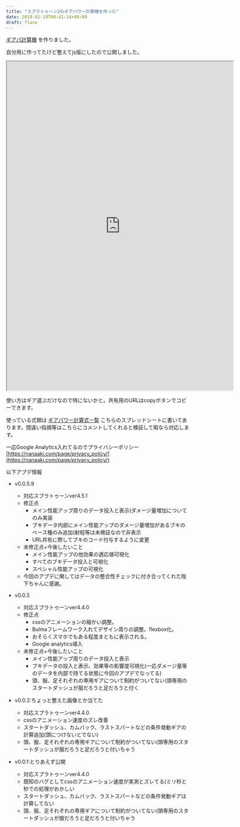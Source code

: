 ```yaml
---
title: "スプラトゥーン2のギアパワー計算機を作った"
date: 2019-02-19T00:41:14+09:00
draft: flase
---
```


[ギアパ計算機](https://nanaaki.com/ika) を作りました。

自分用に作ってたけど整えてjs版にしたので公開しました。

<iframe
    width="620"
    height="900"
    src="https://nanaaki.com/ika">
</iframe>


使い方はギア選ぶだけなので特にないかと。共有用のURLはcopyボタンでコピーできます。

使っている式類は [ギアパワー計算式一覧](https://docs.google.com/spreadsheets/d/1LipqogT2EZBe19Pnks3ZD8rbST50U7AQvm5UlOzOg10/edit#gid=0) こちらのスプレッドシートに書いてあります。間違い指摘等はこちらにコメントしてくれると検証して暇なら対応します。

一応Google Analytics入れてるのでプライバシーポリシー[https://nanaaki.com/page/privacy_policy/](https://nanaaki.com/page/privacy_policy/)

以下アプデ情報

<!--more-->

* v0.0.5.9
	* 対応スプラトゥーンver4.5.1
	* 修正点
		* メイン性能アップ周りのデータ投入と表示(ダメージ量増加についてのみ実装
		* ブキデータ内部にメイン性能アップのダメージ量増加があるブキのベース種のみ追加(射程等は未検証なので非表示
		* URL共有に際してブキのコード付与するように変更
	* 未修正点+今後したいこと
		* メイン性能アップの他効果の適応値可視化
		* すべてのブキデータ投入と可視化
		* スペシャル性能アップの可視化
	* 今回のアプデに関してはデータの整合性チェックに付き合ってくれた陛下ちゃんに感謝。


* v0.0.5
	* 対応スプラトゥーンver4.4.0
	* 修正点
		* cssのアニメーションの細かい調整。
		* Bulmaフレームワーク入れてデザイン周りの調整。flexbox化。
		* おそらくスマホでもある程度まともに表示される。
		* Google analytics導入
	* 未修正点+今後したいこと
		* メイン性能アップ周りのデータ投入と表示
		* ブキデータの投入と表示、効果等の影響度可視化(一応ダメージ量等のデータを内部で持てる状態に今回のアプデでなってる)
		* 頭、服、足それぞれの専用ギアについて制約がついてない(頭専用のスタートダッシュが服だろうと足だろうと付く
		

* v0.0.2:ちょっと整えた画像とか当てた
	* 対応スプラトゥーンver4.4.0
	* cssのアニメーション速度のズレ改善
	* スタートダッシュ、カムバック、ラストスパートなどの条件発動ギアの計算追加(頭につけないとでない)
	* 頭、服、足それぞれの専用ギアについて制約がついてない(頭専用のスタートダッシュが服だろうと足だろうと付いちゃう

* v0.0.1:とりあえず公開
	* 対応スプラトゥーンver4.4.0
	* 既知のバグとしてcssのアニメーション速度が実測とズレてる(ミリ秒と秒での処理がおかしい
	* スタートダッシュ、カムバック、ラストスパートなどの条件発動ギアは計算してない
	* 頭、服、足それぞれの専用ギアについて制約がついてない(頭専用のスタートダッシュが服だろうと足だろうと付いちゃう
